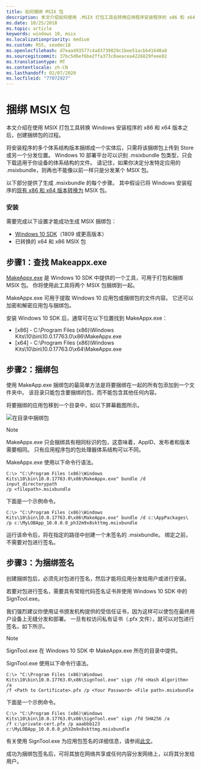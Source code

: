 ```yaml
---
title: 如何捆绑 MSIX 包
description: 本文介绍如何使用 .MSIX 打包工具在转换应用程序安装程序的 x86 和 x64 版本后创建捆绑包。
ms.date: 10/25/2018
ms.topic: article
keywords: windows 10, msix
ms.localizationpriority: medium
ms.custom: RS5, seodec18
ms.openlocfilehash: d7eaa493577c4a83739829c1bee51acbb41640a8
ms.sourcegitcommit: 37bc5d6ef6be2ffa373c0aeacea4226829feee02
ms.translationtype: MT
ms.contentlocale: zh-CN
ms.lasthandoff: 02/07/2020
ms.locfileid: "77072927"
---
```

# <a name="bundle-msix-packages"></a>捆绑 MSIX 包

本文介绍在使用 MSIX 打包工具转换 Windows 安装程序的 x86 和 x64 版本之后，创建捆绑包的过程。 

将安装程序的多个体系结构版本捆绑成一个实体后，只需将该捆绑包上传到 Store 或另一个分发位置。 Windows 10 部署平台可以识别 .msixbundle 包类型，只会下载适用于你设备的体系结构的文件。 请记住，如果你决定分发特定应用的 .msixbundle，则再也不能像以前一样只是分发某个 MSIX 包。 

以下部分提供了生成 .msixbundle 的每个步骤。 其中假设已将 Windows 安装程序的[现有 x86 和 x64 版本转换为](https://docs.microsoft.com/windows/msix/tool-best-practices) MSIX 包。 

### <a name="setup"></a>安装

需要完成以下设置才能成功生成 MSIX 捆绑包：

- [Windows 10 SDK](https://developer.microsoft.com/windows/downloads/windows-10-sdk)（1809 或更高版本）
- 已转换的 x64 和 x86 MSIX 包

## <a name="step-1-find-makeappxexe"></a>步骤1：查找 Makeappx.exe

[MakeAppx.exe](https://docs.microsoft.com/windows/desktop/appxpkg/make-appx-package--makeappx-exe-) 是 Windows 10 SDK 中提供的一个工具，可用于打包和捆绑 MSIX 包。 你将使用此工具将两个 MSIX 包捆绑到一起。

MakeAppx.exe 可用于提取 Windows 10 应用包或捆绑包的文件内容。 它还可以加密和解密应用包与捆绑包。

安装 Windows 10 SDK 后，通常可在以下位置找到 MakeAppx.exe：

- [x86] - C:\Program Files (x86)\Windows Kits\10\bin\10.0.17763.0\x86\MakeAppx.exe
- [x64] - C:\Program Files (x86)\Windows Kits\10\bin\10.0.17763.0\x64\MakeAppx.exe

## <a name="step-2-bundle-the-packages"></a>步骤2：捆绑包

使用 MakeApp.exe 捆绑包的最简单方法是将要捆绑在一起的所有包添加到一个文件夹中。 该目录只能包含要捆绑的包，而不能包含其他任何内容。

将要捆绑的应用包移到一个目录中，如以下屏幕截图所示。

![在目录中捆绑包](images/bundle-pic1.png)

>[!NOTE]
> MakeAppx.exe 只会捆绑具有相同标识的包，这意味着，AppID、发布者和版本需要相同。 只有应用程序包的包处理器体系结构可以不同。

MakeAppx.exe 使用以下命令行语法。

```Command Prompt
C:\> "C:\Program Files (x86)\Windows Kits\10\bin\10.0.17763.0\x86\MakeAppx.exe" bundle /d input_directorypath 
/p <filepath>.msixbundle
```

下面是一个示例命令。

```
C:\> "C:\Program Files (x86)\Windows Kits\10\bin\10.0.17763.0\x86\MakeAppx.exe" bundle /d c:\AppPackages\ 
/p c:\MyLOBApp_10.0.0.0_ph32m9x8skttmg.msixbundle
```

运行该命令后，将在指定的路径中创建一个未签名的 .msixbundle。 绑定之前，不需要对包进行签名。  

## <a name="step-3-sign-the-bundle"></a>步骤3：为捆绑签名

创建捆绑包后，必须先对包进行签名，然后才能将应用分发给用户或进行安装。 

若要对包进行签名，需要具有常规代码签名证书并使用 Windows 10 SDK 中的 SignTool.exe。 

我们强烈建议你使用证书颁发机构提供的受信任证书，因为这样可以使包在最终用户设备上无缝分发和部署。 一旦有权访问私有证书（.pfx 文件），就可以对包进行签名，如下所示。

>[!NOTE]
> SignTool.exe 在 Windows 10 SDK 中 MakeAppx.exe 所在的目录中提供。 

SignTool.exe 使用以下命令行语法。

```Command Prompt
C:\> "C:\Program Files (x86)\Windows Kits\10\bin\10.0.17763.0\x86\SignTool.exe" sign /fd <Hash Algorithm> /a 
/f <Path to Certificate>.pfx /p <Your Password> <File path>.msixbundle
```

下面是一个示例命令。

```
C:\> "C:\Program Files (x86)\Windows Kits\10\bin\10.0.17763.0\x86\SignTool.exe" sign /fd SHA256 /a 
/f c:\private-cert.pfx /p aaabbb123 c:\MyLOBApp_10.0.0.0_ph32m9x8skttmg.msixbundle
```

有关使用 SignTool.exe 为应用包签名的详细信息，请参阅[此文](../package/sign-app-package-using-signtool.md)。 

成功为捆绑包签名后，可将其放在网络共享或任何内容分发网络上，以将其分发给用户。 

